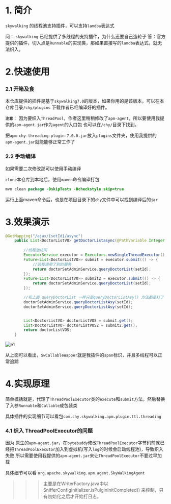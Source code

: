 # 1. 简介

`skywalking` 的线程池支持插件，可以支持`lamdba`表达式

问： `skywalking` 已经提供了多线程的支持插件，为什么还要自己造轮子
答：官方提供的插件，切入点是`Runnable`的实现类，那如果直接写的`lamdba`表达式，就无法织入。

# 2.快速使用

### 2.1 开箱及食
本仓库提供的插件是基于`skywalking7.0`的版本，如果你用的是该版本，可以在本仓库目录`/chy/plugins` 下载作者已经编译好的插件。

__`注意`__： 因为要织入`ThreadPool`，作者这里稍稍修改了`apm-agent`，所以要使用我提供的`apm-agent.jar`作为`agent`的入口包
也可以在`/chy/`目录下找到。

把`apm-chy-threading-plugin-7.0.0.jar`放入`plugins`文件夹，使用我提供的`apm-agent.jar`就能能够正常工作了

### 2.2 手动编译
如果需要二次修改那可以使用手动编译

`clone`本仓库到本地后，使用`maven`命令编译打包

```java
mvn clean package -DskipTests -Dcheckstyle.skip=true
```
运行上面maven命令后，也是在项目目录下的`chy`文件中可以找到编译后的`jar`

# 3.效果演示
```java
@GetMapping("/ajax/{setId}/async")
    public List<DoctorListVO> getDoctorListasync(@PathVariable Integer setId) throws ExecutionException, InterruptedException {
        
        //线程池访问
        ExecutorService executor = Executors.newSingleThreadExecutor();
        Future<List<DoctorListVO>> submit = executor.submit(() -> {
            //远程调用了别的服务
            return doctorSetAdminService.queryDoctorList(setId);
        });
        Future<List<DoctorListVO>> submit2 = executor.submit(() -> {
            return doctorSetAdminService.queryDoctorList(setId);
        });

        //和上面 queryDoctorList 一样只是queryDoctorListAsy() 方法都是打了 `@Async` 注解
        doctorSetAdminService.queryDoctorListAsy(setId);
        doctorSetAdminService.queryDoctorListAsy(setId);


        List<DoctorListVO> doctorListVOS = submit.get();
        List<DoctorListVO> doctorListVOS2 = submit2.get();
        return doctorListVOS;
    }
```

![e1](./image/1.png)

从上面可以看出，`SwCallableWapper`就是我插件的`span`标识，并且多线程可以正常追踪

# 4.实现原理
简单概括就是，代理了`ThreadPoolExecutor`类的`execute`和`submit`方法，然后替换了入参`Runnable`和`Callable`成包装类

具体插件的实现细节可以看包`com.chy.skywalking.apm.plugin.ttl.threading`

### 4.1 织入 ThreadPoolExecutor的问题

因为 原生的`apm-agent.jar`，在`bytebuddy`修改`ThreadPoolExecutor`字节码前就已经把`ThreadPoolExecutor`加入到虚拟机(写入`log`的时候会启动线程池)，导致织入失败
所以需要使用我提供的`apm-agent.jar`来让`ThreadPoolExecutor`不要过早加载

具体细节可以看 `org.apache.skywalking.apm.agent.SkyWalkingAgent`
>>> 主要是在WriterFactory.java中以 SnifferConfigInitializer.isPulginInitCompleted() 来控制，只有初始化之后才开始打日志。



